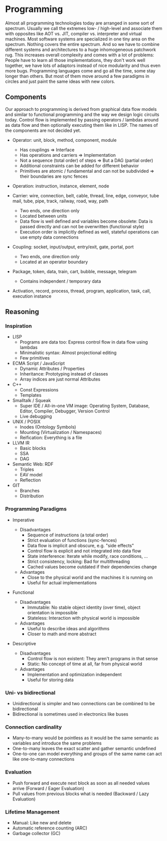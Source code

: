 # Programming
Almost all programming technologies today are arranged in some sort of spectrum. Usually we call the extremes low- / high-level and associate them with opposites like AOT vs. JIT, compiler vs. interpreter and virtual machines. Most software systems are specialized in one tiny area on the spectrum. Nothing covers the entire spectrum. And so we have to combine different systems and architectures to a huge inhomogeneous patchwork rug. This increases overall complexity and comes with a lot of problems: People have to learn all those implementations, they don't work well together, we have lots of adaptors instead of nice modularity and thus even more bugs. Programming languages come and go all the time, some stay longer than others. But most of them move around a few paradigms in circles and just paint the same ideas with new colors.


## Components
Our approach to programming is derived from graphical data flow models and similar to functional programming and the way we design logic circuits today.
Control flow is implemented by passing operators / lambdas around as data flow and then optionally executing them like in LISP.
The names of the components are not decided yet.

- Operator: unit, block, method, component, module
    - Has couplings => Interface
    - Has operations and carriers => Implementation
    - Not a sequence (total order) of steps => But a DAG (partial order)
    - Additional constraints can be added for different behavior
    - Primitives are atomic / fundamental and can not be subdivided => their boundaries are sync fences

- Operation: instruction, instance, element, node

- Carrier: wire, connection, belt, cable, thread, line, edge, conveyor, tube mail, tube, pipe, track, railway, road, way, path
    - Two ends, one direction only
    - Located between units
    - Data flow is well defined and variables become obsolete: Data is passed directly and can not be overwritten (functional style)
    - Execution order is implicitly defined as well, stateful operations can use empty data connections

- Coupling: socket, input/output, entry/exit, gate, portal, port
    - Two ends, one direction only
    - Located at an operator boundary

- Package, token, data, train, cart, bubble, message, telegram
    - Contains independent / temporary data

- Activation, record, process, thread, program, application, task, call, execution instance


## Reasoning

### Inspiration
- LISP
    - Programs are data too: Express control flow in data flow using lambdas
    - Minimalistic syntax: Almost projectional editing
    - Few primitives
- ECMA Script / JavaScript
    - Dynamic Attributes / Properties
    - Inheritance: Prototyping instead of classes
    - Array indices are just normal Attributes
- C++
    - Const Expressions
    - Templates
- Smalltalk / Squeak
    - Super IDE / All-in-one VM image: Operating System, Database, Editor, Compiler, Debugger, Version Control
    - Live debugging
- UNIX / POSIX
    - Inodes (Ontology Symbols)
    - Mounting (Virtualization / Namespaces)
    - Reification: Everything is a file
- LLVM IR
    - Basic blocks
    - SSA
    - DAG
- Semantic Web: RDF
    - Triples
    - EAV model
    - Reflection
- GIT
    - Branches
    - Distribution

### Programming Paradigms
- Imperative
    - Disadvantages
        - Sequence of instructions (a total order)
        - Strict evaluation of functions (sync-fences)
        - Data flow is implicit and obscure, e.g. "side effects"
        - Control flow is explicit and not integrated into data flow
        - State interference: Iterate while modify, race conditions, ...
        - Strict consistency, locking: Bad for multithreading
        - Cached values become outdated if their dependencies change
    - Advantages
        - Close to the physical world and the machines it is running on
        - Useful for actual implementations

- Functional
    - Disadvantages
        - Immutable: No stable object identity (over time), object orientation is impossible
        - Stateless: Interaction with physical world is impossible
    - Advantages
        - Useful to describe ideas and algorithms
        - Closer to math and more abstract

- Descriptive
    - Disadvantages
        - Control flow is non existent: They aren't programs in that sense
        - Static: No concept of time at all, far from physical world
    - Advantages
        - Implementation and optimization independent
        - Useful for storing data

### Uni- vs bidirectional
- Unidirectional is simpler and two connections can be combined to be bidirectional
- Bidirectional is sometimes used in electronics like buses

### Connection cardinality
- Many-to-many would be pointless as it would be the same semantic as variables and introduce the same problems
- One-to-many leaves the exact scatter and gather semantic undefined
- One-to-one can model everything and groups of the same name can act like one-to-many connections

### Evaluation
- Push forward and execute next block as soon as all needed values arrive (Forward / Eager Evaluation)
- Pull values from previous blocks what is needed (Backward / Lazy Evaluation)

### Lifetime Management
- Manual: Like new and delete
- Automatic reference counting (ARC)
- Garbage collector (GC)
